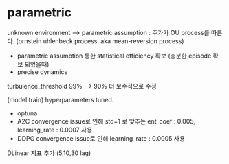 # parametric

unknown environment --> parametric assumption : 주가가 OU process를 따른다. (ornstein uhlenbeck process. aka mean-reversion process)

  - parametric assumption 통한 statistical efficiency 확보 (충분한 episode 확보 되었을때)
  - precise dynamics

turbulence_threshold 99% --> 90% 더 보수적으로 수정

(model train) hyperparameters tuned. 

  - optuna
  - A2C convergence issue로 인해 std=1 로 맞추는 ent_coef : 0.005, learning_rate : 0.0007 사용
  - DDPG convergence issue로 인해 learning_rate : 0.0005 사용

DLinear 지표 추가 (5,10,30 lag) 
